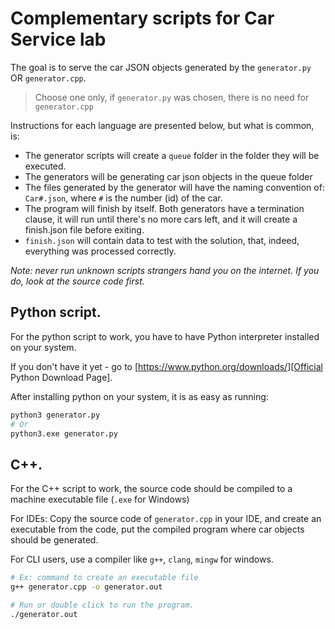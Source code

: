 # Complementary scripts for Car Service lab

The goal is to serve the car JSON objects generated by the `generator.py` OR `generator.cpp`.

> Choose one only, if `generator.py` was chosen, there is no need for `generator.cpp`

Instructions for each language are presented below, but what is common, is:

- The generator scripts will create a `queue` folder in the folder they will be executed.
- The generators will be generating car json objects in the queue folder
- The files generated by the generator will have the naming convention of: `Car#.json`, where `#` is the number (id) of the car.
- The program will finish by itself. Both generators have a termination clause, it will run until there's no more cars left, and it will create a finish.json file before exiting.
- `finish.json` will contain data to test with the solution, that, indeed, everything was processed correctly.

*Note: never run unknown scripts strangers hand you on the internet. If you do, look at the source code first.*

## Python script.

For the python script to work, you have to have Python interpreter installed on your system.

If you don't have it yet - go to [https://www.python.org/downloads/][Official Python Download Page].

After installing python on your system, it is as easy as running:

```bash
python3 generator.py
# Or
python3.exe generator.py
```

## C++.

For the C++ script to work, the source code should be compiled to a machine executable file (`.exe` for Windows)

For IDEs: Copy the source code of `generator.cpp` in your IDE, and create an executable from the code, put the compiled program where car objects should be generated.

For CLI users, use a compiler like `g++`, `clang`, `mingw` for windows.

```bash
# Ex: command to create an executable file
g++ generator.cpp -o generator.out

# Run or double click to run the program.
./generator.out

```

